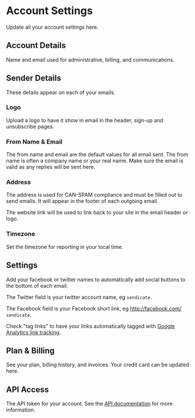 # Account Settings

Update all your account settings here.

## Account Details

Name and email used for administrative, billing, and communications.

## Sender Details

These details appear on each of your emails.  

### Logo

Upload a logo to have it show in email in the header, sign-up and unsubscribe pages.

### From Name & Email

The from name and email are the default values for all email sent.  The from name is often a company name or your real name.  Make sure the email is valid as any replies will be sent here.

### Address

The address is used for CAN-SPAM compliance and must be filled out to send emails.  It will appear in the footer of each outgoing email.

The website link will be used to link back to your site in the email header or logo.

### Timezone

Set the timezone for reporting in your local time.

## Settings

Add your facebook or twitter names to automatically add social buttons to the bottom of each email.

The Twitter field is your twitter account name, eg `sendicate`.

The Facebook field is your Facebook short link, eg http://facebook.com/ `sendicate`.

Check "tag links" to have your links automatically tagged with [Google Analytics link tracking](https://support.google.com/analytics/answer/1033863).

## Plan & Billing

See your plan, billing history, and invoices.  Your credit card can be updated here.

## API Access

The API token for your account.  See the [API documentation](../api) for more information.
